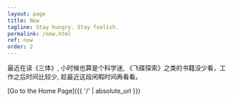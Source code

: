 ```yaml
---
layout: page
title: Now
tagline: Stay hungry. Stay foolish.
permalink: /now.html
ref: now
order: 2
---
```


最近在读《三体》, 小时候也算是个科学迷, 《飞碟探索》之类的书籍没少看，工作之后时间比较少, 趁最近这段闲暇时间再看看。

[Go to the Home Page]({{ '/' | absolute_url }})
